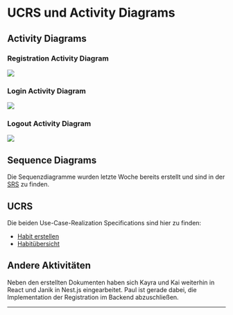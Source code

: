 # UCRS und Activity Diagrams

## Activity Diagrams


### Registration Activity Diagram
![](../srs/activity_diagrams/Aktivitätsdiagramm_registrieren.png)

### Login Activity Diagram
![](../srs/activity_diagrams/Aktivitätsdiagramm_anmelden.png)

### Logout Activity Diagram
![](../srs/activity_diagrams/Aktivitätsdiagramm_abmelden.png)

## Sequence Diagrams

Die Sequenzdiagramme wurden letzte Woche bereits erstellt und sind in der [SRS](../srs/srs) zu finden.

## UCRS

Die beiden Use-Case-Realization Specifications sind hier zu finden:

- [Habit erstellen](../ucrs/ucrs_create_habit)
- [Habitübersicht](../ucrs/ucrs_overview)

## Andere Aktivitäten

Neben den erstellten Dokumenten haben sich Kayra und Kai weiterhin in React und Janik in Nest.js eingearbeitet. Paul ist gerade dabei, die Implementation der Registration im Backend abzuschließen.

---
<script src="https://utteranc.es/client.js" repo="Puggingtons/habittrackingblog" issue-term="pathname" theme="github-light" crossorigin="anonymous" async> </script> 

